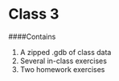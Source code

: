# Class 3
####Contains
1. A zipped .gdb of class data
2. Several in-class exercises
3. Two homework exercises
